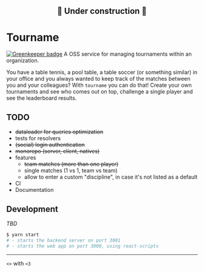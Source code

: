 <h2 align="center">🚧 Under construction 🚧</h2>

# Tourname

[![Greenkeeper badge](https://badges.greenkeeper.io/emmenko/tourname.svg)](https://greenkeeper.io/)
A OSS service for managing tournaments within an organization.

You have a table tennis, a pool table, a table soccer (or something similar) in your office and you always wanted to keep track of the matches between you and your colleagues? With `tourname` you can do that!
Create your own tournaments and see who comes out on top, challenge a single player and see the leaderboard results.


## TODO
* ~~dataloader for queries optimization~~
* tests for resolvers
* ~~(social) login authentication~~
* ~~monorepo (server, client, natives)~~
* features
  * ~~team matches (more than one player)~~
  * single matches (1 vs 1, team vs team)
  * allow to enter a custom "discipline", in case it's not listed as a default
* CI
* Documentation

## Development
_TBD_

```bash
$ yarn start
# - starts the backend server on port 3001
# - starts the web app on port 3000, using react-scripts
```

---
`<>` with `<3`
